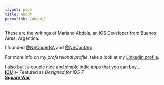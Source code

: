 ```yaml
---
layout: page
title: About
permalink: /about/
---
```


These are the writings of Mariano Abdala, an iOS Developer from Buenos Aires, Argentina.

I founded [@NSCoderBA](https://twitter.com/nscoderba) and [@NSConfArg](http://twitter.com/nsconfarg).

For more info on my _professional profile_, take a look at my [LinkedIn profile](https://ar.linkedin.com/in/marianoabdala).

I also built a couple nice and simple indie apps that you can buy...  
[**IOU**](http://mariano.zerously.com/iou) ← Featured as _Designed for iOS 7_  
[**Square War**](http://mariano.zerously.com/square-war)
